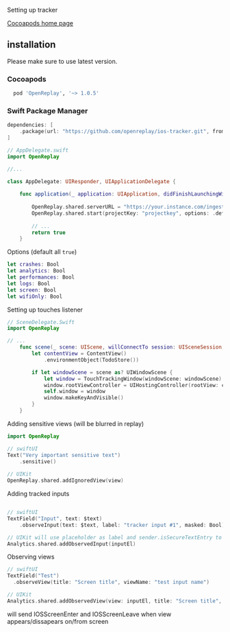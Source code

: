 Setting up tracker

[Cocoapods home page](https://cocoapods.org/pods/OpenReplay)

## installation

Please make sure to use latest version.

### Cocoapods

```ruby
  pod 'OpenReplay', '~> 1.0.5'
```

### Swift Package Manager

```swift
dependencies: [
    .package(url: "https://github.com/openreplay/ios-tracker.git", from: "1.0.5"),
]
```

```swift
// AppDelegate.swift
import OpenReplay

//... 

class AppDelegate: UIResponder, UIApplicationDelegate {
    
    func application(_ application: UIApplication, didFinishLaunchingWithOptions launchOptions: [UIApplication.LaunchOptionsKey: Any]?) -> Bool {
        
        OpenReplay.shared.serverURL = "https://your.instance.com/ingest"
        OpenReplay.shared.start(projectKey: "projectkey", options: .defaults)
        
        // ...
        return true
    }
```

Options (default all `true`)

```swift
let crashes: Bool
let analytics: Bool
let performances: Bool
let logs: Bool
let screen: Bool
let wifiOnly: Bool
```

Setting up touches listener

```swift
// SceneDelegate.Swift
import OpenReplay

// ...
    func scene(_ scene: UIScene, willConnectTo session: UISceneSession, options connectionOptions: UIScene.ConnectionOptions) {
        let contentView = ContentView()
            .environmentObject(TodoStore())

        if let windowScene = scene as? UIWindowScene {
            let window = TouchTrackingWindow(windowScene: windowScene) // <<<< here 
            window.rootViewController = UIHostingController(rootView: contentView)
            self.window = window
            window.makeKeyAndVisible()
        }
    }
```

Adding sensitive views (will be blurred in replay)

```swift
import OpenReplay

// swiftUI
Text("Very important sensitive text")
    .sensitive()
    
// UIKit
OpenReplay.shared.addIgnoredView(view)
```

Adding tracked inputs

```swift

// swiftUI
TextField("Input", text: $text)
    .observeInput(text: $text, label: "tracker input #1", masked: Bool)

// UIKit will use placeholder as label and sender.isSecureTextEntry to mask the input
Analytics.shared.addObservedInput(inputEl)
```

Observing views

```swift
// swiftUI
TextField("Test")
  .observeView(title: "Screen title", viewName: "test input name")

// UIKit
Analytics.shared.addObservedView(view: inputEl, title: "Screen title", viewName: "test input name")
```

will send IOSScreenEnter and IOSScreenLeave when view appears/dissapears on/from screen
